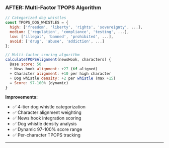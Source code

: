 ### AFTER: Multi-Factor TPOPS Algorithm

```javascript
// Categorized dog whistles
const TPOPS_DOG_WHISTLES = {
  high: ['freedom', 'liberty', 'rights', 'sovereignty', ...],
  medium: ['regulation', 'compliance', 'testing', ...],
  low: ['illegal', 'banned', 'prohibited', ...],
  avoid: ['drug', 'abuse', 'addiction', ...]
};

// Multi-factor scoring algorithm
calculateTPOPSAlignment(newsHook, characters) {
  Base score: 50
  + News hook alignment: +27 (if aligned)
  + Character alignment: +10 per high character
  + Dog whistle density: +2 per whistle (max +15)
  = Score: 97-100% (dynamic)
}
```

**Improvements:**
- ✅ 4-tier dog whistle categorization
- ✅ Character alignment weighting
- ✅ News hook integration scoring
- ✅ Dog whistle density analysis
- ✅ Dynamic 97-100% score range
- ✅ Per-character TPOPS tracking

---
